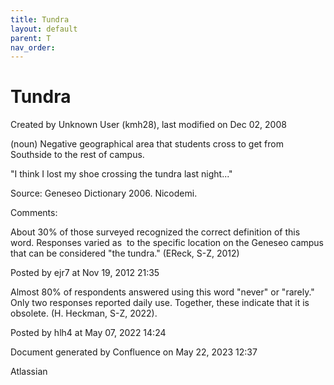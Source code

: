 ```yaml
---
title: Tundra
layout: default
parent: T
nav_order:
---
```


# Tundra

Created by  Unknown User (kmh28), last modified on Dec 02, 2008

(noun) Negative geographical area that students cross to get from Southside to the rest of campus.

&quot;I think I lost my shoe crossing the tundra last night...&quot;

Source: Geneseo Dictionary 2006. Nicodemi. 

Comments:

About 30% of those surveyed recognized the correct definition of this word. Responses varied as  to the specific location on the Geneseo campus that can be considered &quot;the tundra.&quot; (EReck, S-Z, 2012)

Posted by ejr7 at Nov 19, 2012 21:35

Almost 80% of respondents answered using this word &quot;never&quot; or &quot;rarely.&quot; Only two responses reported daily use. Together, these indicate that it is obsolete. (H. Heckman, S-Z, 2022).

Posted by hlh4 at May 07, 2022 14:24

Document generated by Confluence on May 22, 2023 12:37

Atlassian
